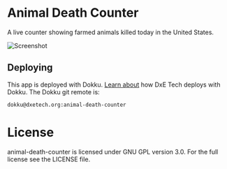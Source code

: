 Animal Death Counter
====================

A live counter showing farmed animals killed today in the United States.

![Screenshot](http://i.imgur.com/jyRpLp8.png)

Deploying
---------
This app is deployed with Dokku. [Learn about](https://github.com/directactioneverywhere/dxe-learn2dokku) how DxE Tech deploys with Dokku. The Dokku git remote is:

    dokku@dxetech.org:animal-death-counter

License
=======
animal-death-counter is licensed under GNU GPL version 3.0. For the full license see the LICENSE file.
